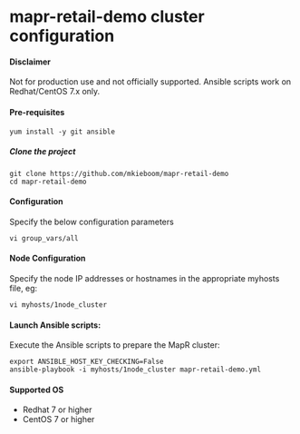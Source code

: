 # mapr-retail-demo cluster configuration

#### Disclaimer
Not for production use and not officially supported.
Ansible scripts work on Redhat/CentOS 7.x only.

#### Pre-requisites
```
yum install -y git ansible
```

##### Clone the project
```
git clone https://github.com/mkieboom/mapr-retail-demo
cd mapr-retail-demo
```

#### Configuration
Specify the below configuration parameters
```
vi group_vars/all
```

#### Node Configuration
Specify the node IP addresses or hostnames in the appropriate myhosts file, eg:
```
vi myhosts/1node_cluster
```

#### Launch Ansible scripts:
Execute the Ansible scripts to prepare the MapR cluster:
```
export ANSIBLE_HOST_KEY_CHECKING=False
ansible-playbook -i myhosts/1node_cluster mapr-retail-demo.yml
```

#### Supported OS

* Redhat 7 or higher
* CentOS 7 or higher
